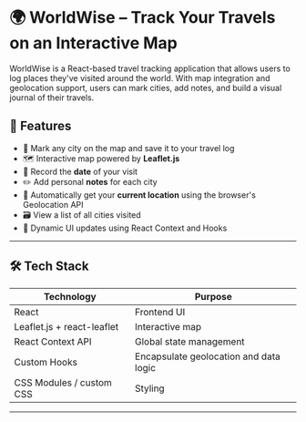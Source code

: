 # 🌍 WorldWise – Track Your Travels on an Interactive Map

WorldWise is a React-based travel tracking application that allows users to log places they've visited around the world. With map integration and geolocation support, users can mark cities, add notes, and build a visual journal of their travels.

## 🧠 Features

- 📍 Mark any city on the map and save it to your travel log
- 🗺️ Interactive map powered by **Leaflet.js**
- 📅 Record the **date** of your visit
- ✏️ Add personal **notes** for each city
- 📡 Automatically get your **current location** using the browser's Geolocation API
- 🗃️ View a list of all cities visited
- 🧭 Dynamic UI updates using React Context and Hooks

---

## 🛠 Tech Stack

| Technology | Purpose |
|------------|---------|
| React      | Frontend UI |
| Leaflet.js + react-leaflet | Interactive map |
| React Context API | Global state management |
| Custom Hooks | Encapsulate geolocation and data logic |
| CSS Modules / custom CSS | Styling |

---


